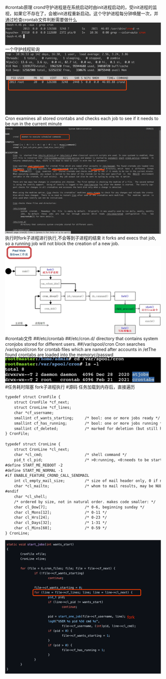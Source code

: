 #crontab原理
crond守护进程是在系统启动时由init进程启动的，受init进程的监视，如果它不存在了，会被init进程重新启动。这个守护进程每分钟唤醒一次，并通过检查crontab文件判断需要做什么
![](.T_01_crontab_images/2718f621.png)
一个守护线程轮询
![](.T_01_crontab_images/22c4111b.png)
Cron  examines  all  stored crontabs and checks each job to see if it needs to be run in the current minute
![](.T_01_crontab_images/3eb4abd9.png)
执行时fork子进程进行执行,不会等到子进程的结束
 it forks and execs that job, so a running job will not block the creation of a new job.
 [](https://stackoverflow.com/questions/9629447/will-cron-job-start-a-new-thread-or-wait-for-existing-one-to-complete)
 ![](.T_01_crontab_images/7edce0d6.png)
#crontab文件
##/etc/crontab
##/etc/cron.d/
directory that contains system cronjobs stored for different users.
##/var/spool/cron
Cron searches /var/spool/cron for crontab files which are named after accounts in /etThe found crontabs are loaded into the memoryc/passwd
![](.T_01_crontab_images/88cadba4.png)
#任务耗时阻塞
fork子进程执行
[](https://cloud.tencent.com/developer/article/1183262)
#源码
[](https://github.com/mirror/busybox/blob/HEAD/miscutils/crond.c#)
任务加载到内存后，直接遍历
```asp
typedef struct CronFile {
	struct CronFile *cf_next;
	struct CronLine *cf_lines;
	char *cf_username;
	smallint cf_wants_starting;     /* bool: one or more jobs ready */
	smallint cf_has_running;        /* bool: one or more jobs running */
	smallint cf_deleted;            /* marked for deletion (but still has running jobs) */
} CronFile;

typedef struct CronLine {
	struct CronLine *cl_next;
	char *cl_cmd;                   /* shell command */
	pid_t cl_pid;                   /* >0:running, <0:needs to be started in this minute, 0:dormant */
#define START_ME_REBOOT -2
#define START_ME_NORMAL -1
#if ENABLE_FEATURE_CROND_CALL_SENDMAIL
	int cl_empty_mail_size;         /* size of mail header only, 0 if no mailfile */
	char *cl_mailto;                /* whom to mail results, may be NULL */
#endif
	char *cl_shell;
	/* ordered by size, not in natural order. makes code smaller: */
	char cl_Dow[7];                 /* 0-6, beginning sunday */
	char cl_Mons[12];               /* 0-11 */
	char cl_Hrs[24];                /* 0-23 */
	char cl_Days[32];               /* 1-31 */
	char cl_Mins[60];               /* 0-59 */
} CronLine;
```
![](.T_01_crontab_images/69a274f4.png)
